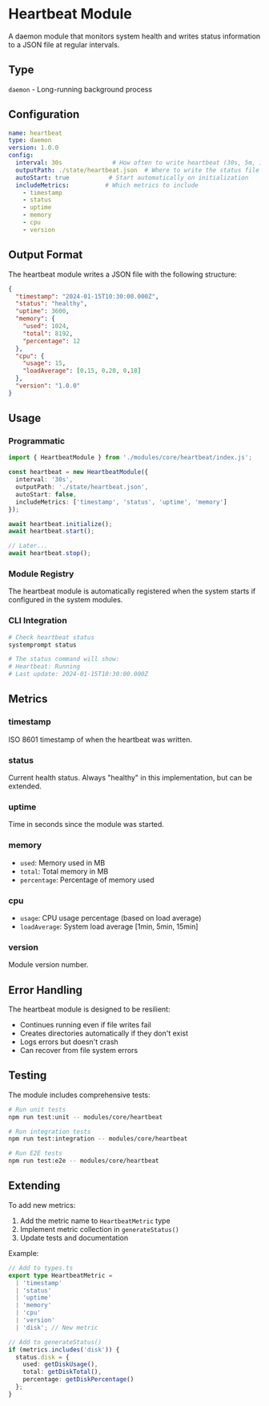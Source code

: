 # Heartbeat Module

A daemon module that monitors system health and writes status information to a JSON file at regular intervals.

## Type

`daemon` - Long-running background process

## Configuration

```yaml
name: heartbeat
type: daemon
version: 1.0.0
config:
  interval: 30s              # How often to write heartbeat (30s, 5m, 1h)
  outputPath: ./state/heartbeat.json  # Where to write the status file
  autoStart: true           # Start automatically on initialization
  includeMetrics:          # Which metrics to include
    - timestamp
    - status
    - uptime
    - memory
    - cpu
    - version
```

## Output Format

The heartbeat module writes a JSON file with the following structure:

```json
{
  "timestamp": "2024-01-15T10:30:00.000Z",
  "status": "healthy",
  "uptime": 3600,
  "memory": {
    "used": 1024,
    "total": 8192,
    "percentage": 12
  },
  "cpu": {
    "usage": 15,
    "loadAverage": [0.15, 0.20, 0.18]
  },
  "version": "1.0.0"
}
```

## Usage

### Programmatic

```typescript
import { HeartbeatModule } from './modules/core/heartbeat/index.js';

const heartbeat = new HeartbeatModule({
  interval: '30s',
  outputPath: './state/heartbeat.json',
  autoStart: false,
  includeMetrics: ['timestamp', 'status', 'uptime', 'memory']
});

await heartbeat.initialize();
await heartbeat.start();

// Later...
await heartbeat.stop();
```

### Module Registry

The heartbeat module is automatically registered when the system starts if configured in the system modules.

### CLI Integration

```bash
# Check heartbeat status
systemprompt status

# The status command will show:
# Heartbeat: Running
# Last update: 2024-01-15T10:30:00.000Z
```

## Metrics

### timestamp
ISO 8601 timestamp of when the heartbeat was written.

### status
Current health status. Always "healthy" in this implementation, but can be extended.

### uptime
Time in seconds since the module was started.

### memory
- `used`: Memory used in MB
- `total`: Total memory in MB  
- `percentage`: Percentage of memory used

### cpu
- `usage`: CPU usage percentage (based on load average)
- `loadAverage`: System load average [1min, 5min, 15min]

### version
Module version number.

## Error Handling

The heartbeat module is designed to be resilient:
- Continues running even if file writes fail
- Creates directories automatically if they don't exist
- Logs errors but doesn't crash
- Can recover from file system errors

## Testing

The module includes comprehensive tests:

```bash
# Run unit tests
npm run test:unit -- modules/core/heartbeat

# Run integration tests  
npm run test:integration -- modules/core/heartbeat

# Run E2E tests
npm run test:e2e -- modules/core/heartbeat
```

## Extending

To add new metrics:

1. Add the metric name to `HeartbeatMetric` type
2. Implement metric collection in `generateStatus()`
3. Update tests and documentation

Example:

```typescript
// Add to types.ts
export type HeartbeatMetric = 
  | 'timestamp'
  | 'status'
  | 'uptime'
  | 'memory'
  | 'cpu'
  | 'version'
  | 'disk'; // New metric

// Add to generateStatus()
if (metrics.includes('disk')) {
  status.disk = {
    used: getDiskUsage(),
    total: getDiskTotal(),
    percentage: getDiskPercentage()
  };
}
```